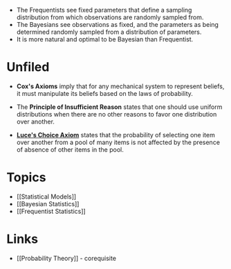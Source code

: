 * The Frequentists see fixed parameters that define a sampling distribution from which observations are randomly sampled from.
* The Bayesians see observations as fixed, and the parameters as being determined randomly sampled from a distribution of parameters.
* It is more natural and optimal to be Bayesian than Frequentist.

# Unfiled
* **Cox's Axioms** imply that for any mechanical system to represent beliefs, it must manipulate its beliefs based on the laws of probability.

* The **Principle of Insufficient Reason** states that one should use uniform distributions when there are no other reasons to favor one distribution over another.

* **[Luce's Choice Axiom](https://en.wikipedia.org/wiki/Luce%27s_choice_axiom)** states that the probability of selecting one item over another from a pool of many items is not affected by the presence of absence of other items in the pool.


# Topics
* [[Statistical Models]]
* [[Bayesian Statistics]]
* [[Frequentist Statistics]]

# Links
* [[Probability Theory]] - corequisite